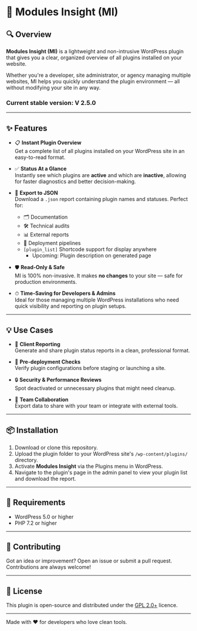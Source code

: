 # 🚀 Modules Insight (MI)

## 🔍 Overview

**Modules Insight (MI)** is a lightweight and non-intrusive WordPress plugin that gives you a clear, organized overview of all plugins installed on your website.

Whether you're a developer, site administrator, or agency managing multiple websites, MI helps you quickly understand the plugin environment — all without modifying your site in any way.

### Current stable version: V 2.5.0
---

## ✨ Features

- 📋 **Instant Plugin Overview**  
  Get a complete list of all plugins installed on your WordPress site in an easy-to-read format.

- ✅ **Status At a Glance**  
  Instantly see which plugins are **active** and which are **inactive**, allowing for faster diagnostics and better decision-making.

- 📁 **Export to JSON**  
  Download a `.json` report containing plugin names and statuses. Perfect for:
  - 🗂 Documentation  
  - 🛠 Technical audits  
  - 📊 External reports  
  - 🔄 Deployment pipelines
  - `[plugin_list]` Shortcode support for display anywhere
    -  Upcoming: Plugin description on generated page

- 🛡 **Read-Only & Safe**  
  MI is 100% non-invasive. It makes **no changes** to your site — safe for production environments.

- ⏱ **Time-Saving for Developers & Admins**  
  Ideal for those managing multiple WordPress installations who need quick visibility and reporting on plugin setups.

---

## 💡 Use Cases

- 🧾 **Client Reporting**  
  Generate and share plugin status reports in a clean, professional format.

- 🚧 **Pre-deployment Checks**  
  Verify plugin configurations before staging or launching a site.

- 🔒 **Security & Performance Reviews**  
  Spot deactivated or unnecessary plugins that might need cleanup.

- 👥 **Team Collaboration**  
  Export data to share with your team or integrate with external tools.

---

## 📦 Installation

1. Download or clone this repository.
2. Upload the plugin folder to your WordPress site's `/wp-content/plugins/` directory.
3. Activate **Modules Insight** via the Plugins menu in WordPress.
4. Navigate to the plugin's page in the admin panel to view your plugin list and download the report.

---

## 🧰 Requirements

- WordPress 5.0 or higher
- PHP 7.2 or higher

---

## 🙌 Contributing

Got an idea or improvement? Open an issue or submit a pull request. Contributions are always welcome!

---

## 📄 License

This plugin is open-source and distributed under the [GPL 2.0+](https://www.gnu.org/licenses/old-licenses/gpl-2.0.en.html) licence.

---

Made with ❤️ for developers who love clean tools.
